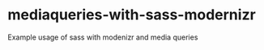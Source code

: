 mediaqueries-with-sass-modernizr
================================

Example usage of sass with modenizr and media queries
